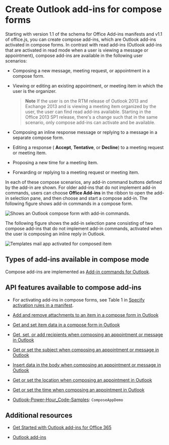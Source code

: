 
# Create Outlook add-ins for compose forms

Starting with version 1.1 of the schema for Office Add-ins manifests and v1.1 of office.js, you can create compose add-ins, which are Outlook add-ins activated in compose forms. In contrast with read add-ins (Outlook add-ins that are activated in read mode when a user is viewing a message or appointment), compose add-ins are available in the following user scenarios:


- Composing a new message, meeting request, or appointment in a compose form.
    
- Viewing or editing an existing appointment, or meeting item in which the user is the organizer.
    
     >**Note**  If the user is on the RTM release of Outlook 2013 and Exchange 2013 and is viewing a meeting item organized by the user, the user can find read add-ins available. Starting in the Office 2013 SP1 release, there's a change such that in the same scenario, only compose add-ins can activate and be available.
- Composing an inline response message or replying to a message in a separate compose form.
    
- Editing a response ( **Accept**,  **Tentative**, or  **Decline**) to a meeting request or meeting item.
    
- Proposing a new time for a meeting item.
    
- Forwarding or replying to a meeting request or meeting item.
    
In each of these compose scenarios, any add-in command buttons defined by the add-in are shown. For older add-ins that do not implement add-in commands, users can choose  **Office Add-ins** in the ribbon to open the add-in selection pane, and then choose and start a compose add-in. The following figure shows add-in commands in a compose form.


![Shows an Outlook compose form with add-in commands.](../../images/583023e6-0534-4f17-9791-b91aa8bff07e.png)

The following figure shows the add-in selection pane consisting of two compose add-ins that do not implement add-in commands, activated when the user is composing an inline reply in Outlook.

![Templates mail app activated for composed item](../../images/mod_off15_MailApps_TemplatesAppSelectionPane.png)


## Types of add-ins available in compose mode


Compose add-ins are implemented as [Add-in commands for Outlook](../outlook/add-in-commands-for-outlook.md).


## API features available to compose add-ins



- For activating add-ins in compose forms, see Table 1 in [Specify activation rules in a manifest](../outlook/manifests/activation-rules.md#specify-activation-rules-in-a-manifest).
    
- [Add and remove attachments to an item in a compose form in Outlook](../outlook/add-and-remove-attachments-to-an-item-in-a-compose-form.md)
    
- [Get and set item data in a compose form in Outlook](../outlook/get-and-set-item-data-in-a-compose-form.md)
    
- [Get, set, or add recipients when composing an appointment or message in Outlook](../outlook/get-set-or-add-recipients.md)
    
- [Get or set the subject when composing an appointment or message in Outlook](../outlook/get-or-set-the-subject.md)
    
- [Insert data in the body when composing an appointment or message in Outlook](../outlook/insert-data-in-the-body.md)
    
- [Get or set the location when composing an appointment in Outlook](../outlook/get-or-set-the-location-of-an-appointment.md)
    
- [Get or set the time when composing an appointment in Outlook](../outlook/get-or-set-the-time-of-an-appointment.md)
    
- [Outlook-Power-Hour_Code-Samples](https://github.com/OfficeDev/Outlook-Power-Hour-Code-Samples):  `ComposeAppDemo`
    

## Additional resources



- [Get Started with Outlook add-ins for Office 365](https://dev.outlook.com/MailAppsGettingStarted/GetStarted)
    
- [Outlook add-ins](../outlook/outlook-add-ins.md)
    
